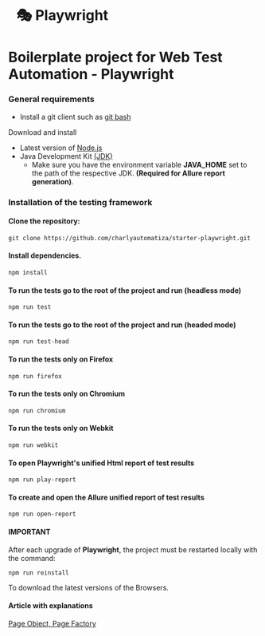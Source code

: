 <h1 dir="auto"><a class="anchor" aria-hidden="true" href="https://playwright.dev/"><svg class="octicon octicon-link" viewBox="0 0 16 16" version="1.1" width="16" height="16" aria-hidden="true"><path fill-rule="evenodd"></path></svg></a><g-emoji class="g-emoji" alias="performing_arts" fallback-src="https://github.githubassets.com/images/icons/emoji/unicode/1f3ad.png">🎭</g-emoji> Playwright</h1>

# Boilerplate project for Web Test Automation - Playwright

### General requirements

- Install a git client such as [git bash](https://git-scm.com/downloads)

Download and install

- Latest version of [Node.js](https://nodejs.org/es/download/)
- Java Development Kit [(JDK)](https://www.oracle.com/java/technologies/downloads/)
  - Make sure you have the environment variable **JAVA_HOME** set to the path of the respective JDK. **(Required for Allure report generation)**.

### Installation of the testing framework

#### **Clone the repository:**

    git clone https://github.com/charlyautomatiza/starter-playwright.git

#### **Install dependencies.**

    npm install

#### **To run the tests go to the root of the project and run (headless mode)**

    npm run test

#### **To run the tests go to the root of the project and run (headed mode)**

    npm run test-head

#### **To run the tests only on Firefox**

    npm run firefox

#### **To run the tests only on Chromium**

    npm run chromium

#### **To run the tests only on Webkit**

    npm run webkit


#### **To open Playwright's unified Html report of test results**

    npm run play-report

#### **To create and open the Allure unified report of test results**

    npm run open-report

#### **IMPORTANT**

After each upgrade of **Playwright**, the project must be restarted locally with the command:

    npm run reinstall

To download the latest versions of the Browsers.


#### **Article with explanations**

<a href="https://habr.com/ru/post/712084/" alt="404">Page Object, Page Factory</a>

